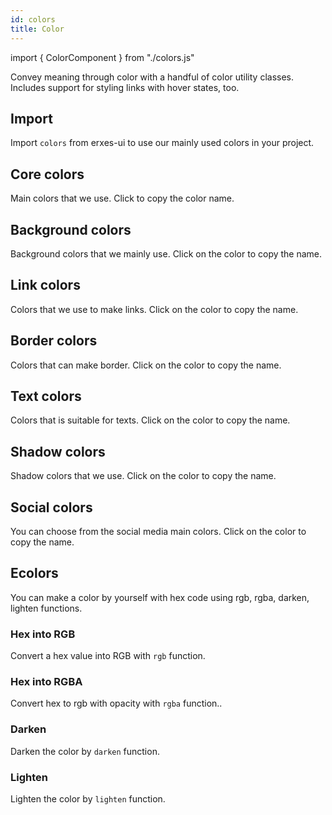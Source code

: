 ```yaml
---
id: colors
title: Color
---
```


import { ColorComponent } from "./colors.js"

<p>Convey meaning through color with a handful of color utility classes. Includes support for styling links with hover states, too.</p>

## Import

<p>Import <code>colors</code> from erxes-ui to use our mainly used colors in your project.</p>
<ColorComponent type="import" />

## Core colors

<p>Main colors that we use. Click to copy the color name.</p>
<ColorComponent colors={['colorPrimaryDark', 'colorPrimary', 'colorSecondary', 'colorCoreDarkBlue', 'colorCoreBlue', 'colorCoreTeal', 'colorCoreOrange', 'colorCoreSunYellow', 'colorCoreYellow', 'colorBlack', 'colorCoreDarkGray', 'colorCoreBlack', 'colorCoreGray', 'colorLightGray', 'colorCoreLightGray', 'colorShadowGray', 'colorLightBlue', 'colorWhite', 'colorCoreRed', 'colorCoreGreen']} />

## Background colors

<p>Background colors that we mainly use. Click on the color to copy the name.</p>
<ColorComponent colors={['bgMain', 'bgLightPurple', 'bgLight', 'bgDark', 'bgGray', 'bgActive', 'bgUnread', 'bgInternal']} />

## Link colors

<p>Colors that we use to make links. Click on the color to copy the name.</p>
<ColorComponent colors={['linkPrimary', 'linkPrimaryHover']} />

## Border colors

<p>Colors that can make border. Click on the color to copy the name.</p>
<ColorComponent colors={['borderPrimary', 'borderDarker']} />

## Text colors

<p>Colors that is suitable for texts. Click on the color to copy the name.</p>
<ColorComponent colors={['textPrimary', 'textSecondary']} />

## Shadow colors

<p>Shadow colors that we use. Click on the color to copy the name.</p>
<ColorComponent colors={['shadowPrimary', 'darkShadow']} />

## Social colors

<p>You can choose from the social media main colors. Click on the color to copy the name.</p>
<ColorComponent colors={['socialFacebook', 'socialFacebookMessenger', 'socialTwitter', 'socialGoogleMeet', 'socialLine', 'socialWhatsApp', 'socialGmail', 'socialTelegram', 'socialViber', 'socialTwilio']} />

## Ecolors

<p>You can make a color by yourself with hex code using rgb, rgba, darken, lighten functions.</p>

### Hex into RGB

<p>Convert a hex value into RGB with <code>rgb</code> function.</p>
<ColorComponent type="rgb" />

### Hex into RGBA

<p>Convert hex to rgb with opacity with <code>rgba</code> function..</p>
<ColorComponent type="rgba" />

### Darken

<p>Darken the color by <code>darken</code> function.</p>
<ColorComponent type="darken" />

### Lighten

<p>Lighten the color by <code>lighten</code> function.</p>
<ColorComponent type="lighten" />

